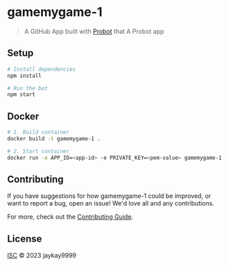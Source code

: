 # gamemygame-1

> A GitHub App built with [Probot](https://github.com/probot/probot) that A Probot app

## Setup

```sh
# Install dependencies
npm install

# Run the bot
npm start
```

## Docker

```sh
# 1. Build container
docker build -t gamemygame-1 .

# 2. Start container
docker run -e APP_ID=<app-id> -e PRIVATE_KEY=<pem-value> gamemygame-1
```

## Contributing

If you have suggestions for how gamemygame-1 could be improved, or want to report a bug, open an issue! We'd love all and any contributions.

For more, check out the [Contributing Guide](CONTRIBUTING.md).

## License

[ISC](LICENSE) © 2023 jaykay9999
